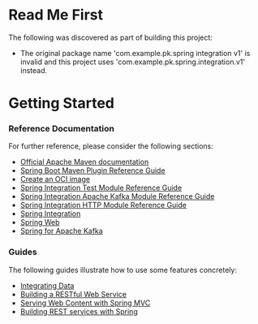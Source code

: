 # Read Me First
The following was discovered as part of building this project:

* The original package name 'com.example.pk.spring integration v1' is invalid and this project uses 'com.example.pk.spring.integration.v1' instead.

# Getting Started

### Reference Documentation
For further reference, please consider the following sections:

* [Official Apache Maven documentation](https://maven.apache.org/guides/index.html)
* [Spring Boot Maven Plugin Reference Guide](https://docs.spring.io/spring-boot/docs/2.7.12-SNAPSHOT/maven-plugin/reference/html/)
* [Create an OCI image](https://docs.spring.io/spring-boot/docs/2.7.12-SNAPSHOT/maven-plugin/reference/html/#build-image)
* [Spring Integration Test Module Reference Guide](https://docs.spring.io/spring-integration/reference/html/testing.html)
* [Spring Integration Apache Kafka Module Reference Guide](https://docs.spring.io/spring-integration/reference/html/kafka.html)
* [Spring Integration HTTP Module Reference Guide](https://docs.spring.io/spring-integration/reference/html/http.html)
* [Spring Integration](https://docs.spring.io/spring-boot/docs/2.7.12-SNAPSHOT/reference/htmlsingle/#messaging.spring-integration)
* [Spring Web](https://docs.spring.io/spring-boot/docs/2.7.12-SNAPSHOT/reference/htmlsingle/#web)
* [Spring for Apache Kafka](https://docs.spring.io/spring-boot/docs/2.7.12-SNAPSHOT/reference/htmlsingle/#messaging.kafka)

### Guides
The following guides illustrate how to use some features concretely:

* [Integrating Data](https://spring.io/guides/gs/integration/)
* [Building a RESTful Web Service](https://spring.io/guides/gs/rest-service/)
* [Serving Web Content with Spring MVC](https://spring.io/guides/gs/serving-web-content/)
* [Building REST services with Spring](https://spring.io/guides/tutorials/rest/)

